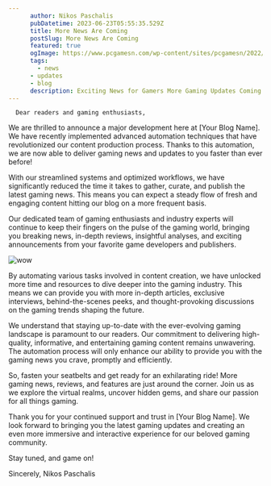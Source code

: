 ```yaml
---
      author: Nikos Paschalis
      pubDatetime: 2023-06-23T05:55:35.529Z
      title: More News Are Coming
      postSlug: More News Are Coming
      featured: true
      ogImage: https://www.pcgamesn.com/wp-content/sites/pcgamesn/2022/10/best-mmorpgs-580x334.jpg
      tags:
        - news
	  - updates
	  - blog
      description: Exciting News for Gamers More Gaming Updates Coming Your Way!
---
```


      Dear readers and gaming enthusiasts,

We are thrilled to announce a major development here at [Your Blog Name]. We have recently implemented advanced automation techniques that have revolutionized our content production process. Thanks to this automation, we are now able to deliver gaming news and updates to you faster than ever before!

With our streamlined systems and optimized workflows, we have significantly reduced the time it takes to gather, curate, and publish the latest gaming news. This means you can expect a steady flow of fresh and engaging content hitting our blog on a more frequent basis.

Our dedicated team of gaming enthusiasts and industry experts will continue to keep their fingers on the pulse of the gaming world, bringing you breaking news, in-depth reviews, insightful analyses, and exciting announcements from your favorite game developers and publishers.

![wow](https://www.pcgamesn.com/wp-content/sites/pcgamesn/2022/10/best-mmorpgs-580x334.jpg)

By automating various tasks involved in content creation, we have unlocked more time and resources to dive deeper into the gaming industry. This means we can provide you with more in-depth articles, exclusive interviews, behind-the-scenes peeks, and thought-provoking discussions on the gaming trends shaping the future.

We understand that staying up-to-date with the ever-evolving gaming landscape is paramount to our readers. Our commitment to delivering high-quality, informative, and entertaining gaming content remains unwavering. The automation process will only enhance our ability to provide you with the gaming news you crave, promptly and efficiently.

So, fasten your seatbelts and get ready for an exhilarating ride! More gaming news, reviews, and features are just around the corner. Join us as we explore the virtual realms, uncover hidden gems, and share our passion for all things gaming.

Thank you for your continued support and trust in [Your Blog Name]. We look forward to bringing you the latest gaming updates and creating an even more immersive and interactive experience for our beloved gaming community.

Stay tuned, and game on!

Sincerely,
Nikos Paschalis
